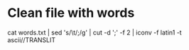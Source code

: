 # Clean file with words
cat words.txt | sed 's/\t/;/g' | cut -d ';' -f 2 | iconv -f latin1 -t ascii//TRANSLIT
